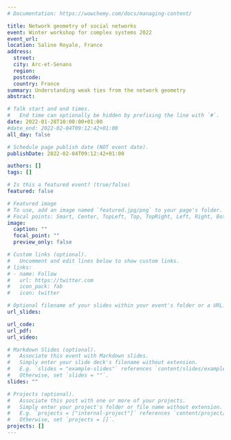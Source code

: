 ```yaml
---
# Documentation: https://wowchemy.com/docs/managing-content/

title: Network geometry of social networks
event: Winter workshop for complex systems 2022
event_url:
location: Saline Royale, France
address:
  street:
  city: Arc-et-Senans
  region:
  postcode:
  country: France
summary: Understanding weak ties from the network geometry
abstract:

# Talk start and end times.
#   End time can optionally be hidden by prefixing the line with `#`.
date: 2022-01-28T10:00:00+01:00
#date_end: 2022-02-04T09:12:42+01:00
all_day: false

# Schedule page publish date (NOT event date).
publishDate: 2022-02-04T09:12:42+01:00

authors: []
tags: []

# Is this a featured event? (true/false)
featured: false

# Featured image
# To use, add an image named `featured.jpg/png` to your page's folder. 
# Focal points: Smart, Center, TopLeft, Top, TopRight, Left, Right, BottomLeft, Bottom, BottomRight.
image:
  caption: ""
  focal_point: ""
  preview_only: false

# Custom links (optional).
#   Uncomment and edit lines below to show custom links.
# links:
# - name: Follow
#   url: https://twitter.com
#   icon_pack: fab
#   icon: twitter

# Optional filename of your slides within your event's folder or a URL.
url_slides:

url_code:
url_pdf:
url_video:

# Markdown Slides (optional).
#   Associate this event with Markdown slides.
#   Simply enter your slide deck's filename without extension.
#   E.g. `slides = "example-slides"` references `content/slides/example-slides.md`.
#   Otherwise, set `slides = ""`.
slides: ""

# Projects (optional).
#   Associate this post with one or more of your projects.
#   Simply enter your project's folder or file name without extension.
#   E.g. `projects = ["internal-project"]` references `content/project/deep-learning/index.md`.
#   Otherwise, set `projects = []`.
projects: []
---
```

